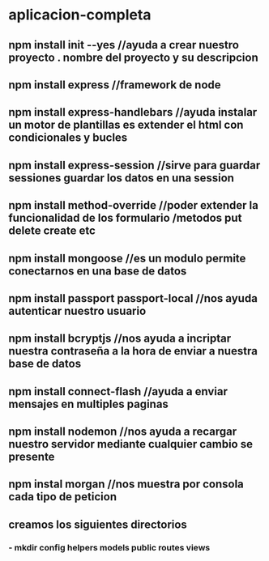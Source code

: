 # aplicacion-completa


## npm install init --yes     //ayuda a crear nuestro proyecto . nombre del proyecto y su descripcion
## npm install express        //framework de node
## npm install express-handlebars  //ayuda instalar un motor de plantillas es extender el html con condicionales y bucles
## npm install express-session     //sirve para guardar sessiones guardar los datos en una session
## npm install method-override     //poder extender la funcionalidad de los formulario /metodos put delete create etc
## npm install mongoose            //es un modulo permite conectarnos en una base de datos				
## npm install passport passport-local //nos ayuda autenticar nuestro usuario
## npm install bcryptjs                //nos ayuda a incriptar nuestra contraseña a la hora de enviar a nuestra base de datos
## npm install connect-flash           //ayuda a enviar mensajes en multiples paginas
## npm install nodemon                 //nos ayuda a recargar nuestro servidor mediante cualquier cambio se presente
## npm instal morgan                   //nos muestra por consola cada tipo de peticion 

## creamos los siguientes directorios
### - mkdir config helpers models public routes views

